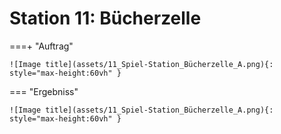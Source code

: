 
# Station 11: Bücherzelle


===+ "Auftrag"

    ![Image title](assets/11_Spiel-Station_Bücherzelle_A.png){: style="max-height:60vh" }


=== "Ergebniss"

    ![Image title](assets/11_Spiel-Station_Bücherzelle_A.png){: style="max-height:60vh" }
